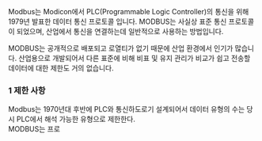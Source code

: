Modbus는 Modicon에서 PLC(Programmable Logic Controller)의 통신을 위해 1979년 발표한 데이터 통신 프로토콜 입니다. MODBUS는 사실상 표준 통신 프로토콜이 되었으며, 산업에서 통신을 연결하는데 일반적으로 사용하는 방법입니다.

MODBUS는 공개적으로 배포되고 로열티가 없기 때문에 산업 환경에서 인기가 많습니다. 산업용으로 개발되어서 다른 표준에 비해 비표 및 유지 관리가 비교가 쉽고 전송할 데이터에 대한 제한도 거의 없습니다.

### 1 제한 사항
Modbus는 1970년대 후반에 PLC와 통신하도로기 설계되어서 데이터 유형의 수는 당시 PLC에서 해석 가능한 유형으로 제한한다.  
MODBUS는 프로

